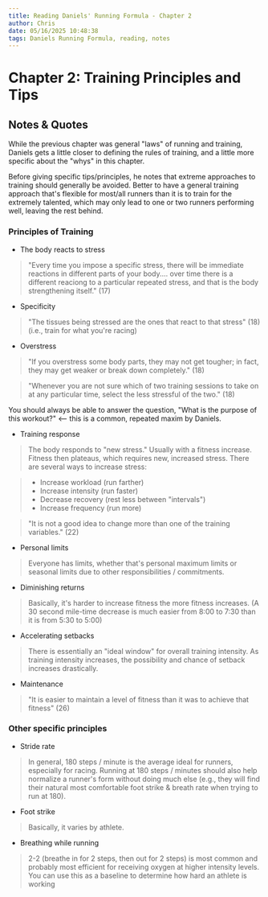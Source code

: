 ```yaml
---
title: Reading Daniels' Running Formula - Chapter 2
author: Chris
date: 05/16/2025 10:48:38 
tags: Daniels Running Formula, reading, notes
---
```


# Chapter 2: Training Principles and Tips

## Notes & Quotes

While the previous chapter was general "laws" of running and training, Daniels gets a little closer to defining the rules of training, and a little more specific about the "whys" in this chapter.

Before giving specific tips/principles, he notes that extreme approaches to training should generally be avoided. Better to have a general training approach that's flexible for most/all runners than it is to train for the extremely talented, which may only lead to one or two runners performing well, leaving the rest behind.

### Principles of Training

- The body reacts to stress

> "Every time you impose a specific stress, there will be immediate reactions in different parts of your body.... over time there is a different reaciong to a particular repeated stress, and that is the body strengthening itself." (17)

- Specificity

> "The tissues being stressed are the ones that react to that stress" (18) (i.e., train for what you're racing)

- Overstress

> "If you overstress some body parts, they may not get tougher; in fact, they may get weaker or break down completely." (18)

> "Whenever you are not sure which of two training sessions to take on at any particular time, select the less stressful of the two." (18)

You should always be able to answer the question, "What is the purpose of this workout?" <-- this is a common, repeated maxim by Daniels.

- Training response

> The body responds to "new stress." Usually with a fitness increase. Fitness then plateaus, which requires new, increased stress. There are several ways to increase stress:

> - Increase workload (run farther)
> - Increase intensity (run faster)
> - Decrease recovery (rest less between "intervals")
> - Increase frequency (run more)

> "It is not a good idea to change more than one of the training variables." (22)

- Personal limits

> Everyone has limits, whether that's personal maximum limits or seasonal limits due to other responsibilities / commitments.

- Diminishing returns

> Basically, it's harder to increase fitness the more fitness increases. (A 30 second mile-time decrease is much easier from 8:00 to 7:30 than it is from 5:30 to 5:00)

- Accelerating setbacks

> There is essentially an "ideal window" for overall training intensity. As training intensity increases, the possibility and chance of setback increases drastically.

- Maintenance

> "It is easier to maintain a level of fitness than it was to achieve that fitness" (26)

### Other specific principles

- Stride rate

> In general, 180 steps / minute is the average ideal for runners, especially for racing. Running at 180 steps / minutes should also help normalize a runner's form without doing much else (e.g., they will find their natural most comfortable foot strike & breath rate when trying to run at 180).

- Foot strike

> Basically, it varies by athlete.

- Breathing while running

> 2-2 (breathe in for 2 steps, then out for 2 steps) is most common and probably most efficient for receiving oxygen at higher intensity levels. You can use this as a baseline to determine how hard an athlete is working